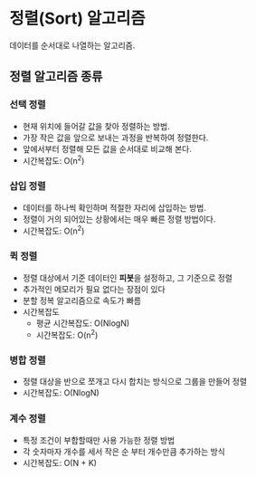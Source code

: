 # 정렬(Sort) 알고리즘
데이터를 순서대로 나열하는 알고리즘.

## 정렬 알고리즘 종류

### 선택 정렬
* 현재 위치에 들어갈 값을 찾아 정렬하는 방법.
* 가장 작은 값을 앞으로 보내는 과정을 반복하여 정렬한다.
* 앞에서부터 정렬해 모든 값을 순서대로 비교해 본다.
* 시간복잡도: O(n<sup>2</sup>)

### 삽입 정렬
* 데이터를 하나씩 확인하며 적절한 자리에 삽입하는 방법.
* 정렬이 거의 되어있는 상황에서는 매우 빠른 정렬 방법이다.
* 시간복잡도: O(n<sup>2</sup>)

### 퀵 정렬
* 정렬 대상에서 기준 데이터인 **피봇**을 설정하고, 그 기준으로 정렬
* 추가적인 메모리가 필요 없다는 장점이 있다
* 분할 정복 알고리즘으로 속도가 빠름
* 시간복잡도
  * 평균 시간복잡도: O(NlogN)
  * 시간복잡도: O(n<sup>2</sup>)

### 병합 정렬
* 정렬 대상을 반으로 쪼개고 다시 합치는 방식으로 그룹을 만들어 정렬
* 시간복잡도: O(NlogN)

### 계수 정렬
* 특정 조건이 부합할때만 사용 가능한 정렬 방법
* 각 숫자마자 개수를 세서 작은 순 부터 개수만큼 추가하는 방식
* 시간복잡도: O(N + K)